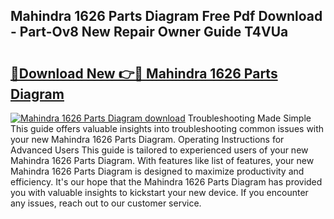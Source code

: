 ## Mahindra 1626 Parts Diagram Free Pdf Download - Part-Ov8 New Repair Owner Guide T4VUa

# <h2><a href="http://dfu7sg.blite.top/?on=Mahindra+1626+Parts+Diagram">🔗Download New 👉🔴 Mahindra 1626 Parts Diagram</a></h2>

[![Mahindra 1626 Parts Diagram download](https://i.imgur.com/lujVjoI.png)](http://dfu7sg.blite.top/?on=Mahindra+1626+Parts+Diagram)
Troubleshooting Made Simple This guide offers valuable insights into troubleshooting common issues with your new Mahindra 1626 Parts Diagram. Operating Instructions for Advanced Users This guide is tailored to experienced users of your new Mahindra 1626 Parts Diagram. With features like list of features, your new Mahindra 1626 Parts Diagram is designed to maximize productivity and efficiency. It's our hope that the Mahindra 1626 Parts Diagram has provided you with valuable insights to kickstart your new device. If you encounter any issues, reach out to our customer service.
